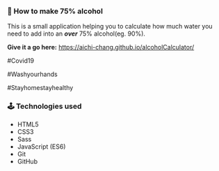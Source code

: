 ### 🤯 How to make 75% alcohol ###


This is a small application helping you to calculate how much water you need to add into an ***over*** 75% alcohol(eg. 90%). 

**Give it a go here:** https://aichi-chang.github.io/alcoholCalculator/

#Covid19

#Washyourhands

#Stayhomestayhealthy




### 🕹 Technologies used ###
* HTML5
* CSS3
* Sass
* JavaScript (ES6)
* Git
* GitHub
